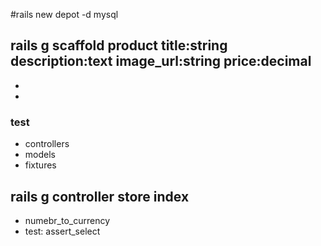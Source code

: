 #rails new depot -d mysql

## rails g scaffold product title:string description:text image_url:string price:decimal

- <body class='<%= controller.controller_name %>'> 
- <tr class="<%= cycle('list_line_odd', 'list_line_even') %>">

### test

- controllers
- models
- fixtures

## rails g controller store index

- numebr_to_currency
- test: assert_select

